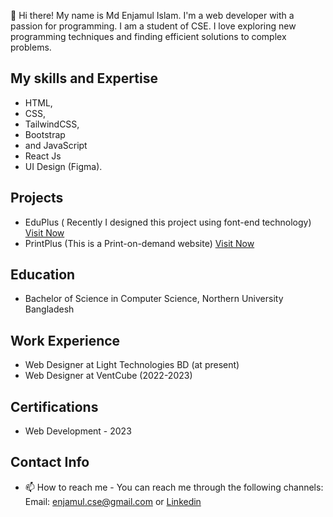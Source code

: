 👋 Hi there! My name is Md Enjamul Islam. I'm a web developer with a passion for programming. I am a student of CSE. I love exploring new programming techniques and finding efficient solutions to complex problems.
## My skills and Expertise
- HTML, 
- CSS,
- TailwindCSS,
- Bootstrap
- and JavaScript
- React Js
- UI Design (Figma).
## Projects
- EduPlus ( Recently I designed this project using font-end technology) [Visit Now](https://eduplus-pro.netlify.app/)
- PrintPlus (This is a Print-on-demand website) [Visit Now](https://printplusbd.netlify.app/)
## Education
- Bachelor of Science in Computer Science, Northern University Bangladesh
## Work Experience 
- Web Designer at Light Technologies BD (at present)
- Web Designer at VentCube (2022-2023)
## Certifications
- Web Development - 2023
## Contact Info
- 📫 How to reach me - You can reach me through the following channels: Email: enjamul.cse@gmail.com or [Linkedin](https://www.linkedin.com/in/enjamulislam/)
